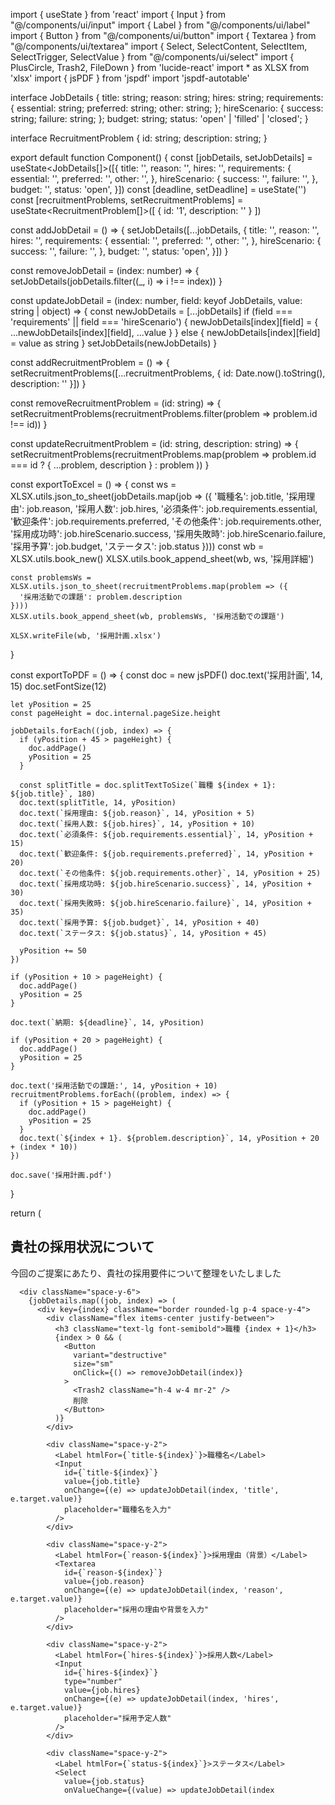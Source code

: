 import { useState } from 'react'
import { Input } from "@/components/ui/input"
import { Label } from "@/components/ui/label"
import { Button } from "@/components/ui/button"
import { Textarea } from "@/components/ui/textarea"
import { Select, SelectContent, SelectItem, SelectTrigger, SelectValue } from "@/components/ui/select"
import { PlusCircle, Trash2, FileDown } from 'lucide-react'
import * as XLSX from 'xlsx'
import { jsPDF } from 'jspdf'
import 'jspdf-autotable'

interface JobDetails {
  title: string;
  reason: string;
  hires: string;
  requirements: {
    essential: string;
    preferred: string;
    other: string;
  };
  hireScenario: {
    success: string;
    failure: string;
  };
  budget: string;
  status: 'open' | 'filled' | 'closed';
}

interface RecruitmentProblem {
  id: string;
  description: string;
}

export default function Component() {
  const [jobDetails, setJobDetails] = useState<JobDetails[]>([{
    title: '',
    reason: '',
    hires: '',
    requirements: {
      essential: '',
      preferred: '',
      other: '',
    },
    hireScenario: {
      success: '',
      failure: '',
    },
    budget: '',
    status: 'open',
  }])
  const [deadline, setDeadline] = useState('')
  const [recruitmentProblems, setRecruitmentProblems] = useState<RecruitmentProblem[]>([
    { id: '1', description: '' }
  ])

  const addJobDetail = () => {
    setJobDetails([...jobDetails, {
      title: '',
      reason: '',
      hires: '',
      requirements: {
        essential: '',
        preferred: '',
        other: '',
      },
      hireScenario: {
        success: '',
        failure: '',
      },
      budget: '',
      status: 'open',
    }])
  }

  const removeJobDetail = (index: number) => {
    setJobDetails(jobDetails.filter((_, i) => i !== index))
  }

  const updateJobDetail = (index: number, field: keyof JobDetails, value: string | object) => {
    const newJobDetails = [...jobDetails]
    if (field === 'requirements' || field === 'hireScenario') {
      newJobDetails[index][field] = { ...newJobDetails[index][field], ...value }
    } else {
      newJobDetails[index][field] = value as string
    }
    setJobDetails(newJobDetails)
  }

  const addRecruitmentProblem = () => {
    setRecruitmentProblems([...recruitmentProblems, { id: Date.now().toString(), description: '' }])
  }

  const removeRecruitmentProblem = (id: string) => {
    setRecruitmentProblems(recruitmentProblems.filter(problem => problem.id !== id))
  }

  const updateRecruitmentProblem = (id: string, description: string) => {
    setRecruitmentProblems(recruitmentProblems.map(problem => 
      problem.id === id ? { ...problem, description } : problem
    ))
  }

  const exportToExcel = () => {
    const ws = XLSX.utils.json_to_sheet(jobDetails.map(job => ({
      '職種名': job.title,
      '採用理由': job.reason,
      '採用人数': job.hires,
      '必須条件': job.requirements.essential,
      '歓迎条件': job.requirements.preferred,
      'その他条件': job.requirements.other,
      '採用成功時': job.hireScenario.success,
      '採用失敗時': job.hireScenario.failure,
      '採用予算': job.budget,
      'ステータス': job.status
    })))
    const wb = XLSX.utils.book_new()
    XLSX.utils.book_append_sheet(wb, ws, '採用詳細')

    const problemsWs = XLSX.utils.json_to_sheet(recruitmentProblems.map(problem => ({
      '採用活動での課題': problem.description
    })))
    XLSX.utils.book_append_sheet(wb, problemsWs, '採用活動での課題')

    XLSX.writeFile(wb, '採用計画.xlsx')
  }

  const exportToPDF = () => {
    const doc = new jsPDF()
    doc.text('採用計画', 14, 15)
    doc.setFontSize(12)

    let yPosition = 25
    const pageHeight = doc.internal.pageSize.height

    jobDetails.forEach((job, index) => {
      if (yPosition + 45 > pageHeight) {
        doc.addPage()
        yPosition = 25
      }

      const splitTitle = doc.splitTextToSize(`職種 ${index + 1}: ${job.title}`, 180)
      doc.text(splitTitle, 14, yPosition)
      doc.text(`採用理由: ${job.reason}`, 14, yPosition + 5)
      doc.text(`採用人数: ${job.hires}`, 14, yPosition + 10)
      doc.text(`必須条件: ${job.requirements.essential}`, 14, yPosition + 15)
      doc.text(`歓迎条件: ${job.requirements.preferred}`, 14, yPosition + 20)
      doc.text(`その他条件: ${job.requirements.other}`, 14, yPosition + 25)
      doc.text(`採用成功時: ${job.hireScenario.success}`, 14, yPosition + 30)
      doc.text(`採用失敗時: ${job.hireScenario.failure}`, 14, yPosition + 35)
      doc.text(`採用予算: ${job.budget}`, 14, yPosition + 40)
      doc.text(`ステータス: ${job.status}`, 14, yPosition + 45)

      yPosition += 50
    })

    if (yPosition + 10 > pageHeight) {
      doc.addPage()
      yPosition = 25
    }

    doc.text(`納期: ${deadline}`, 14, yPosition)

    if (yPosition + 20 > pageHeight) {
      doc.addPage()
      yPosition = 25
    }

    doc.text('採用活動での課題:', 14, yPosition + 10)
    recruitmentProblems.forEach((problem, index) => {
      if (yPosition + 15 > pageHeight) {
        doc.addPage()
        yPosition = 25
      }
      doc.text(`${index + 1}. ${problem.description}`, 14, yPosition + 20 + (index * 10))
    })

    doc.save('採用計画.pdf')
  }

  return (
    <div className="max-w-3xl mx-auto p-4 bg-white shadow rounded-lg">
      <h2 className="text-xl font-bold mb-4 text-blue-600 border-b pb-2">貴社の採用状況について</h2>
      <p className="mb-4 text-sm">今回のご提案にあたり、貴社の採用要件について整理をいたしました</p>
      
      <div className="space-y-6">
        {jobDetails.map((job, index) => (
          <div key={index} className="border rounded-lg p-4 space-y-4">
            <div className="flex items-center justify-between">
              <h3 className="text-lg font-semibold">職種 {index + 1}</h3>
              {index > 0 && (
                <Button
                  variant="destructive"
                  size="sm"
                  onClick={() => removeJobDetail(index)}
                >
                  <Trash2 className="h-4 w-4 mr-2" />
                  削除
                </Button>
              )}
            </div>

            <div className="space-y-2">
              <Label htmlFor={`title-${index}`}>職種名</Label>
              <Input
                id={`title-${index}`}
                value={job.title}
                onChange={(e) => updateJobDetail(index, 'title', e.target.value)}
                placeholder="職種名を入力"
              />
            </div>

            <div className="space-y-2">
              <Label htmlFor={`reason-${index}`}>採用理由（背景）</Label>
              <Textarea
                id={`reason-${index}`}
                value={job.reason}
                onChange={(e) => updateJobDetail(index, 'reason', e.target.value)}
                placeholder="採用の理由や背景を入力"
              />
            </div>

            <div className="space-y-2">
              <Label htmlFor={`hires-${index}`}>採用人数</Label>
              <Input
                id={`hires-${index}`}
                type="number"
                value={job.hires}
                onChange={(e) => updateJobDetail(index, 'hires', e.target.value)}
                placeholder="採用予定人数"
              />
            </div>

            <div className="space-y-2">
              <Label htmlFor={`status-${index}`}>ステータス</Label>
              <Select
                value={job.status}
                onValueChange={(value) => updateJobDetail(index
